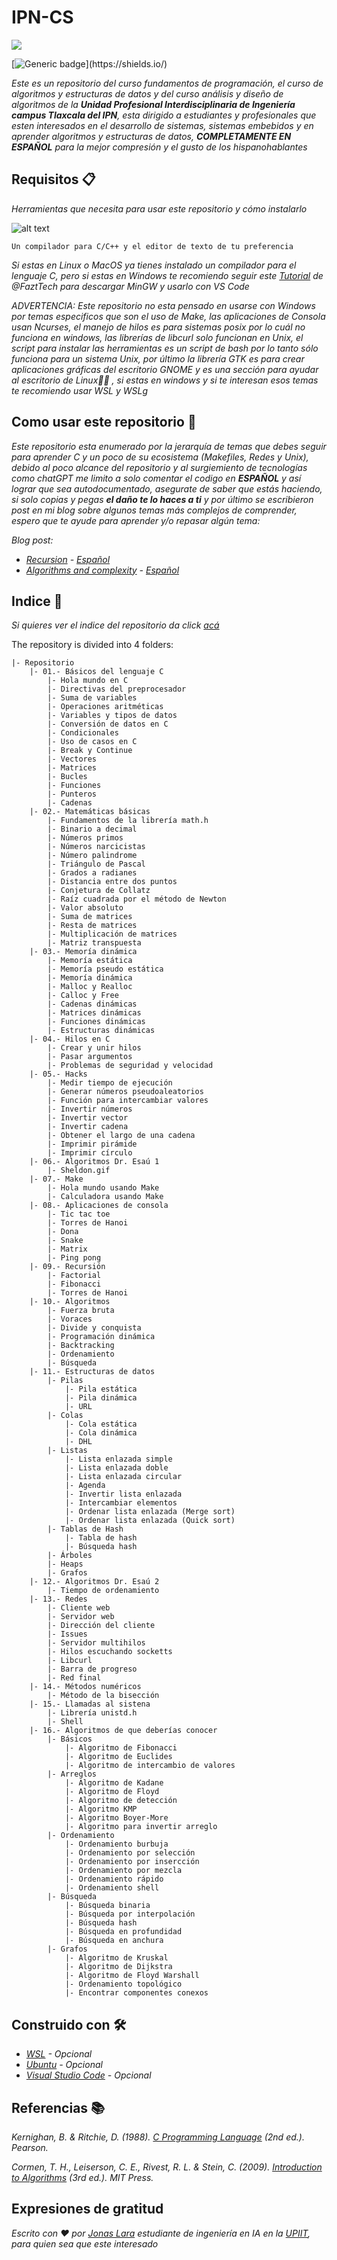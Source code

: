 # IPN-CS

![](/00.-Sources/Ipn.svg)

[![Generic badge](https://img.shields.io/badge/Made%20with-C-rgb(1,143,204).svg)](https://shields.io/)

_Este es un repositorio del curso fundamentos de programación, el curso de algoritmos y estructuras de datos y del curso análisis y diseño de algoritmos de la  **Unidad Profesional Interdisciplinaria de Ingeniería campus Tlaxcala del IPN**, esta dirigido a estudiantes y profesionales que esten interesados en el desarrollo de sistemas, sistemas embebidos y en aprender algoritmos y estructuras de datos, **COMPLETAMENTE EN ESPAÑOL** para la mejor compresión y el gusto de los hispanohablantes_

## Requisitos 📋

_Herramientas que necesita para usar este repositorio y cómo instalarlo_

![alt text](/00.-Sources/vs.png)

```
Un compilador para C/C++ y el editor de texto de tu preferencia
```

_Si estas en Linux o MacOS ya tienes instalado un compilador para el lenguaje C, pero si estas en Windows te recomiendo seguir este [Tutorial](https://www.youtube.com/watch?v=v3ENcQpoA5A) de @FaztTech para descargar MinGW y usarlo con VS Code_

_ADVERTENCIA: Este repositorio no esta pensado en usarse con Windows por temas especificos que son el uso de Make, las aplicaciones de Consola usan Ncurses, el manejo de hilos es para sistemas posix por lo cuál no funciona en windows, las librerías de libcurl solo funcionan en Unix, el script para instalar las herramientas es un script de bash por lo tanto sólo funciona para un sistema Unix, por último la librería GTK es para crear aplicaciones gráficas del escritorio GNOME y es una sección para ayudar al escritorio de Linux🤷‍♂️ , si estas en windows y si te interesan esos temas te recomiendo usar WSL y WSLg_

## Como usar este repositorio 🔧

_Este repositorio esta enumerado por la jerarquía de temas que debes seguir para aprender C y un poco de su ecosistema (Makefiles, Redes y Unix), debido al poco alcance del repositorio y al surgiemiento de tecnologías como chatGPT me limito a solo comentar el codigo en **ESPAÑOL** y así lograr que sea autodocumentado, asegurate de saber que estás haciendo, si solo copias y pegas **el daño te lo haces a ti** y por último se escribieron post en mi blog sobre algunos temas más complejos de comprender, espero que te ayude para aprender y/o repasar algún tema:_

_Blog post:_
- _[Recursion](https://jonas1ara.github.io/posts/algorithms-and-complexity/) - [Español](https://github.com/jonas1ara/IPN-CS/tree/master/09.-Recursi%C3%B3n)_
- _[Algorithms and complexity](https://jonas1ara.github.io/posts/recursion/) - [Español](https://github.com/jonas1ara/IPN-CS/tree/master/10.-Algoritmos)_

## Indice 📖

_Si quieres ver el indice del repositorio da click [acá](https://github.com/Jonas-Lara/IPN-CS/tree/master/00.-Sources/README)_

The repository is divided into 4 folders:

```
|- Repositorio
    |- 01.- Básicos del lenguaje C
        |- Hola mundo en C
        |- Directivas del preprocesador
        |- Suma de variables
        |- Operaciones aritméticas
        |- Variables y tipos de datos
        |- Conversión de datos en C
        |- Condicionales
        |- Uso de casos en C
        |- Break y Continue
        |- Vectores
        |- Matrices
        |- Bucles
        |- Funciones
        |- Punteros
        |- Cadenas
    |- 02.- Matemáticas básicas
        |- Fundamentos de la librería math.h
        |- Binario a decimal
        |- Números primos
        |- Números narcicistas
        |- Número palindrome
        |- Triángulo de Pascal
        |- Grados a radianes
        |- Distancia entre dos puntos
        |- Conjetura de Collatz
        |- Raíz cuadrada por el método de Newton
        |- Valor absoluto
        |- Suma de matrices
        |- Resta de matrices
        |- Multiplicación de matrices
        |- Matriz transpuesta
    |- 03.- Memoría dinámica
        |- Memoría estática
        |- Memoría pseudo estática
        |- Memoría dinámica
        |- Malloc y Realloc
        |- Calloc y Free
        |- Cadenas dinámicas
        |- Matrices dinámicas
        |- Funciones dinámicas
        |- Estructuras dinámicas
    |- 04.- Hilos en C 
        |- Crear y unir hilos
        |- Pasar argumentos
        |- Problemas de seguridad y velocidad
    |- 05.- Hacks
        |- Medir tiempo de ejecución
        |- Generar números pseudoaleatorios
        |- Función para intercambiar valores
        |- Invertir números
        |- Invertir vector
        |- Invertir cadena
        |- Obtener el largo de una cadena
        |- Imprimir pirámide
        |- Imprimir círculo
    |- 06.- Algoritmos Dr. Esaú 1
        |- Sheldon.gif
    |- 07.- Make
        |- Hola mundo usando Make
        |- Calculadora usando Make
    |- 08.- Aplicaciones de consola
        |- Tic tac toe
        |- Torres de Hanoi
        |- Dona
        |- Snake
        |- Matrix
        |- Ping pong
    |- 09.- Recursión 
        |- Factorial
        |- Fibonacci
        |- Torres de Hanoi
    |- 10.- Algoritmos 
        |- Fuerza bruta
        |- Voraces
        |- Divide y conquista
        |- Programación dinámica
        |- Backtracking
        |- Ordenamiento
        |- Búsqueda
    |- 11.- Estructuras de datos 
        |- Pilas
            |- Pila estática
            |- Pila dinámica
            |- URL
        |- Colas
            |- Cola estática
            |- Cola dinámica
            |- DHL
        |- Listas 
            |- Lista enlazada simple
            |- Lista enlazada doble
            |- Lista enlazada circular
            |- Agenda
            |- Invertir lista enlazada
            |- Intercambiar elementos
            |- Ordenar lista enlazada (Merge sort)
            |- Ordenar lista enlazada (Quick sort)
        |- Tablas de Hash
            |- Tabla de hash
            |- Búsqueda hash
        |- Árboles
        |- Heaps
        |- Grafos
    |- 12.- Algoritmos Dr. Esaú 2
        |- Tiempo de ordenamiento
    |- 13.- Redes
        |- Cliente web
        |- Servidor web
        |- Dirección del cliente
        |- Issues
        |- Servidor multihilos
        |- Hilos escuchando socketts
        |- Libcurl
        |- Barra de progreso
        |- Red final
    |- 14.- Métodos numéricos
        |- Método de la bisección
    |- 15.- Llamadas al sistena 
        |- Librería unistd.h
        |- Shell
    |- 16.- Algoritmos de que deberías conocer 
        |- Básicos
            |- Algoritmo de Fibonacci
            |- Algoritmo de Euclides
            |- Algoritmo de intercambio de valores
        |- Arreglos
            |- Algoritmo de Kadane
            |- Algoritmo de Floyd
            |- Algoritmo de detección
            |- Algoritmo KMP
            |- Algoritmo Boyer-More
            |- Algoritmo para invertir arreglo
        |- Ordenamiento
            |- Ordenamiento burbuja
            |- Ordenamiento por selección
            |- Ordenamiento por insercción
            |- Ordenamiento por mezcla
            |- Ordenamiento rápido
            |- Ordenamiento shell
        |- Búsqueda
            |- Búsqueda binaria
            |- Búsqueda por interpolación
            |- Búsqueda hash
            |- Búsqueda en profundidad
            |- Búsqueda en anchura
        |- Grafos
            |- Algoritmo de Kruskal
            |- Algoritmo de Dijkstra
            |- Algoritmo de Floyd Warshall
            |- Ordenamiento topológico
            |- Encontrar componentes conexos

```


## Construido con 🛠️

* _[WSL](https://learn.microsoft.com/en-us/windows/wsl/install) - Opcional_
* _[Ubuntu](https://ubuntu.com/) - Opcional_
* _[Visual Studio Code](https://code.visualstudio.com/) - Opcional_

## Referencias 📚

_Kernighan, B. & Ritchie, D. (1988). [C Programming Language](https://www.amazon.com/Programming-Language-2nd-Brian-Kernighan/dp/0131103628/ref=sr_1_1?dchild=1&keywords=language+c+dennis&qid=1618383287&sr=8-1) (2nd ed.). Pearson._

_Cormen, T. H., Leiserson, C. E., Rivest, R. L. & Stein, C. (2009). [Introduction to Algorithms](https://www.amazon.com/Introduction-Algorithms-3rd-MIT-Press/dp/0262033844) (3rd ed.). MIT Press._

## Expresiones de gratitud

_Escrito con ❤️ por [Jonas Lara](https://medium.com/@jonas_lara) estudiante de ingeniería en IA en la [UPIIT](https://www.upiit.ipn.mx/), para quien sea que este interesado_
